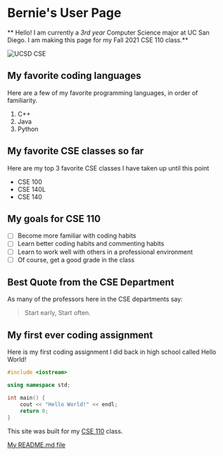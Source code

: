 # Bernie's User Page

** Hello! I am currently a _3rd year_ Computer Science major at UC San Diego. I am making this page for my Fall 2021 CSE 110 class.**

![UCSD CSE](https://cse.ucsd.edu/sites/cse.ucsd.edu/themes/csebs/images/UCSDLogo_JSOE_Blue.png)

## My favorite coding languages

Here are a few of my favorite programming languages, in order of familiarity.
1. C++
2. Java
3. Python

## My favorite CSE classes so far

Here are my top 3 favorite CSE classes I have taken up until this point
- CSE 100
- CSE 140L
- CSE 140

## My goals for CSE 110
- [ ] Become more familiar with coding habits
- [ ] Learn better coding habits and commenting habits
- [ ] Learn to work well with others in a professional environment
- [ ] Of course, get a good grade in the class

## Best Quote from the CSE Department

As many of the professors here in the CSE departments say:
> Start early, Start often.

## My first ever coding assignment

Here is my first coding assignment I did back in high school called Hello World!

```c++
#include <iostream>

using namespace std;

int main() {
    cout << "Hello World!" << endl;
    return 0;
}
```

This site was built for my [CSE 110](https://catalog.ucsd.edu/courses/CSE.html#cse110) class.

[My README.md file](./README.md)
